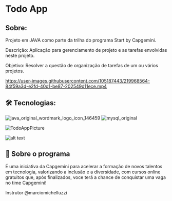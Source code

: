 # Todo App


## Sobre: 
Projeto em JAVA como parte da trilha do programa Start by Capgemini.

Descrição: Aplicação para gerenciamento de projeto e as tarefas envolvidas neste projeto.

Objetivo: Resolver a questão de organização de tarefas de um ou vários projetos.

https://user-images.githubusercontent.com/105187443/219968564-84f59a3d-e2fd-40d1-be87-202549d11ece.mp4


## 🛠️ Tecnologias:
![java_original_wordmark_logo_icon_146459](https://user-images.githubusercontent.com/105187443/219552303-fb53bf65-13d2-48ce-a2ce-9e16b4619aa5.png)
![mysql_original](https://user-images.githubusercontent.com/105187443/219552620-fa4ccc0e-fe9e-415f-b1da-033eabd75ee0.png)

![TodoAppPicture](https://user-images.githubusercontent.com/105187443/220006234-adec17c6-a44c-4fbd-a06d-664e13084f4b.png)

![alt text](https://cdn.1min30.com/wp-content/uploads/2018/06/logo-Capgemini-1.jpg) 

## 🚀 Sobre o programa
É uma iniciativa da Capgemini para acelerar a formação de novos talentos em tecnologia, valorizando a inclusão e a diversidade, com cursos online gratuitos que, após finalizados, voce terá a chance de conquistar uma vaga no time Capgemini!

Instrutor @marciomichelluzzi


